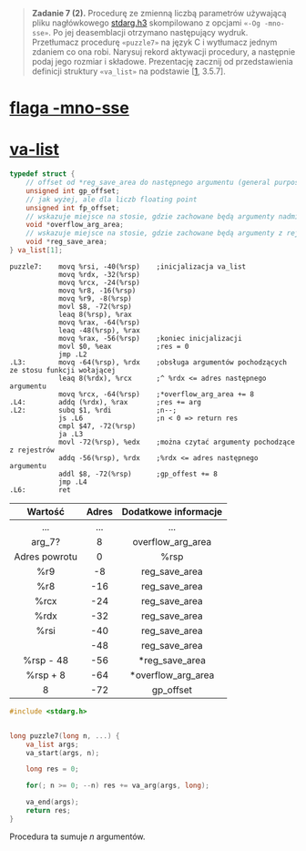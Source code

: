 > **Zadanie 7 (2).** Procedurę ze zmienną liczbą parametrów używającą pliku nagłówkowego [stdarg.h3](https://en.wikipedia.org/wiki/Stdarg.h) skompilowano z opcjami `«-Og -mno-sse»`. Po jej deasemblacji otrzymano następujący wydruk. Przetłumacz procedurę `«puzzle7»` na język C i wytłumacz jednym zdaniem co ona robi. Narysuj rekord aktywacji procedury, a następnie podaj jego rozmiar i składowe. Prezentację zacznij od przedstawienia definicji struktury `«va_list»` na podstawie [[1](https://raw.githubusercontent.com/wiki/hjl-tools/x86-psABI/x86-64-psABI-1.0.pdf), 3.5.7].

# [flaga -mno-sse](https://stackoverflow.com/a/3691352)
# [va-list](https://en.cppreference.com/w/c/variadic/va_list)

```c
typedef struct {
    // offset od *reg_save_area do następnego argumentu (general purpose)
    unsigned int gp_offset;
    // jak wyżej, ale dla liczb floating point
    unsigned int fp_offset;
    // wskazuje miejsce na stosie, gdzie zachowane będą argumenty nadmiarowe (ze stosu)
    void *overflow_arg_area;
    // wskazuje miejsce na stosie, gdzie zachowane będą argumenty z rejestrów
    void *reg_save_area;
} va_list[1];
```

```assembly
puzzle7:    movq %rsi, -40(%rsp)    ;inicjalizacja va_list
            movq %rdx, -32(%rsp)
            movq %rcx, -24(%rsp)
            movq %r8, -16(%rsp)
            movq %r9, -8(%rsp)
            movl $8, -72(%rsp)
            leaq 8(%rsp), %rax
            movq %rax, -64(%rsp)
            leaq -48(%rsp), %rax
            movq %rax, -56(%rsp)    ;koniec inicjalizacji
            movl $0, %eax           ;res = 0
            jmp .L2
.L3:        movq -64(%rsp), %rdx    ;obsługa argumentów pochodzących ze stosu funkcji wołającej
            leaq 8(%rdx), %rcx      ;^ %rdx <= adres następnego argumentu
            movq %rcx, -64(%rsp)    ;*overflow_arg_area += 8
.L4:        addq (%rdx), %rax       ;res += arg
.L2:        subq $1, %rdi           ;n--;
            js .L6                  ;n < 0 => return res
            cmpl $47, -72(%rsp)
            ja .L3
            movl -72(%rsp), %edx    ;można czytać argumenty pochodzące z rejestrów
            addq -56(%rsp), %rdx    ;%rdx <= adres następnego argumentu
            addl $8, -72(%rsp)      ;gp_offest += 8
            jmp .L4
.L6:        ret
```

|    Wartość    | Adres | Dodatkowe informacje |
|:-------------:|:-----:|:--------------------:|
|      ...      |  ...  |          ...         |
|     arg_7?    |   8   |   overflow_arg_area  |
| Adres powrotu |   0   |         %rsp         |
|      %r9      |   -8  |     reg_save_area    |
|      %r8      |  -16  |     reg_save_area    |
|      %rcx     |  -24  |     reg_save_area    |
|      %rdx     |  -32  |     reg_save_area    |
|      %rsi     |  -40  |     reg_save_area    |
|               |  -48  |     reg_save_area    |
|   %rsp - 48   |  -56  |    *reg_save_area    |
|    %rsp + 8   |  -64  |  *overflow_arg_area  |
|       8       |  -72  |       gp_offset      |

```c
#include <stdarg.h>


long puzzle7(long n, ...) {
    va_list args;
    va_start(args, n);

    long res = 0;

    for(; n >= 0; --n) res += va_arg(args, long);

    va_end(args);
    return res;
}
```

Procedura ta sumuje $n$ argumentów.